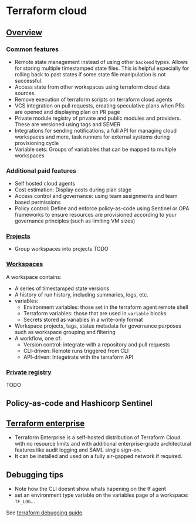 # Terraform cloud

## [Overview](https://developer.hashicorp.com/terraform/cloud-docs/overview)

### Common features

- Remote state management instead of using other `backend` types. Allows for
  storing multiple timestamped state files. This is helpful especially for
  rolling back to past states if some state file manipulation is not successful.
- Access state from other workspaces using terraform cloud data sources.
- Remove execution of terraform scripts on terraform cloud agents
- VCS integration on pull requests, creating speculative plans when PRs are
  opened and displaying plan on PR page
- Private module registry of private and public modules and providers. These
  are versioned using tags and SEMER
- Integrations for sending notifications, a full API for managing cloud
  workspaces and more, task runners for external systems during provisioning
  cycle
- Variable sets: Groups of variabbles that can be mapped to multiple workspaces

### Additional paid features

- Self hosted cloud agents
- Cost estimation: Display costs during plan stage
- Access control and governance: using team assignments and team based permissions
- Policy control: Define and enforce policy-as-code using Sentinel or OPA frameworks
  to ensure resources are provisioned according to your governance principles (such as limiting VM sizes)

### [Projects](https://developer.hashicorp.com/terraform/tutorials/cloud/projects)

- Group workspaces into projects
TODO

### [Workspaces](https://developer.hashicorp.com/terraform/cloud-docs/workspaces)

A workspace contains:

- A series of timestamped state versions
- A history of run history, including summaries, logs, etc.
- variables:
  - Environment variables: those set in the terraform agent remote shell
  - Terraform variables: those that are used in `variable` blocks
  - Secrets stored as variables in a write-only format
- Workspace projects, tags, status metadata for governance purposes such as workspace grouping and filtering
- A workflow, one of:
  - Version control: integrate with a repository and pull requests
  - CLI-driven: Remote runs triggered from CLI
  - API-driven: Integetrate with the terraform API

### [Private registry](https://developer.hashicorp.com/terraform/registry/private)

TODO

## Policy-as-code and Hashicorp Sentinel

## [Terraform enterprise](https://developer.hashicorp.com/terraform/enterprise)

- Terraform Enterprise is a self-hosted distribution of Terraform Cloud with no resource limits and with additional
  enterprise-grade architectural features like audit logging and SAML single sign-on.
- It can be installed and used on a fully air-gapped network if required.

## Debugging tips

- Note how the CLI doesnt show whats hapening on the tf agent
- set an environment type variable on the variables page of a workspace: `TF_LOG`...

See [terraform debugging guide](https://developer.hashicorp.com/terraform/internals/debugging).
